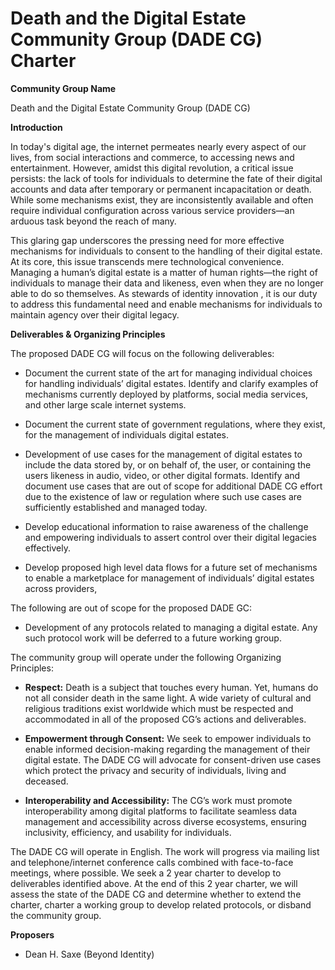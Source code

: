 # Death and the Digital Estate Community Group (DADE CG) Charter

**Community Group Name**

Death and the Digital Estate Community Group (DADE CG)

**Introduction**

In today's digital age, the internet permeates nearly every aspect of our lives, from social interactions and commerce, to accessing news and entertainment. However, amidst this digital revolution, a critical issue persists: the lack of tools for individuals to determine the fate of their digital accounts and data after temporary or permanent incapacitation or death. While some mechanisms exist, they are inconsistently available and often require individual configuration across various service providers—an arduous task beyond the reach of many.

This glaring gap underscores the pressing need for more effective mechanisms for individuals to consent to the handling of their digital estate. At its core, this issue transcends mere technological convenience.  Managing a human’s digital estate is a matter of human rights—the right of individuals to manage their data and likeness, even when they are no longer able to do so themselves. As stewards of identity innovation , it is our duty to address this fundamental need and enable mechanisms for individuals to maintain agency over their digital legacy.


**Deliverables & Organizing Principles**

The proposed DADE CG will focus on the following deliverables:

- Document the current state of the art for managing individual choices for handling individuals’ digital estates.  Identify and clarify examples of mechanisms currently deployed by platforms, social media services, and other large scale internet systems.

- Document the current state of government regulations, where they exist, for the management of individuals digital estates.

- Development of use cases for the management of digital estates to include the data stored by, or on behalf of, the user, or containing the users likeness in audio, video, or other digital formats. Identify and document use cases that are out of scope for additional DADE CG effort due to the existence of law or regulation where such use cases are sufficiently established and managed today.

- Develop educational information to raise awareness of the challenge and empowering individuals to assert control over their digital legacies effectively.

- Develop proposed high level data flows for a future set of mechanisms to enable a marketplace for management of individuals’ digital estates across providers,

The following are out of scope for the proposed DADE GC:

- Development of any protocols related to managing a digital estate.  Any such protocol work will be deferred to a future working group.

The community group will operate under the following Organizing Principles:

- **Respect:** Death is a subject that touches every human.  Yet, humans do not all consider death in the same light.  A wide variety of cultural and religious traditions exist worldwide which must be respected and accommodated in all of the proposed CG’s actions and deliverables.

- **Empowerment through Consent:** We seek to empower individuals to enable informed decision-making regarding the management of their digital estate.  The DADE CG will advocate for consent-driven use cases which protect the privacy and security of individuals, living and deceased.

- **Interoperability and Accessibility:** The CG’s work must promote interoperability among digital platforms to facilitate seamless data management and accessibility across diverse ecosystems, ensuring inclusivity, efficiency, and usability for individuals.

The DADE CG will operate in English.  The work will progress via mailing list and telephone/internet conference calls combined with face-to-face meetings, where possible.  We seek a 2 year charter to develop to deliverables identified above.  At the end of this 2 year charter, we will assess the state of the DADE CG and determine whether to extend the charter, charter a working group to develop related protocols, or disband the community group.

**Proposers**
- Dean H. Saxe (Beyond Identity)




